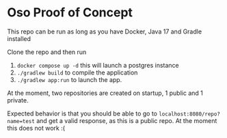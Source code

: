 # Oso Proof of Concept

This repo can be run as long as you have Docker, Java 17 and Gradle installed

Clone the repo and then run 

1. `docker compose up -d` this will launch a postgres instance
2. `./gradlew build` to compile the application
3. `./gradlew app:run` to launch the app.

At the moment, two repositories are created on startup, 1 public and 1 private.  

Expected behavior is that you should be able to go to `localhost:8080/repo?name=test` and get a valid response, as this is a public repo.  At the moment this does not work :( 
